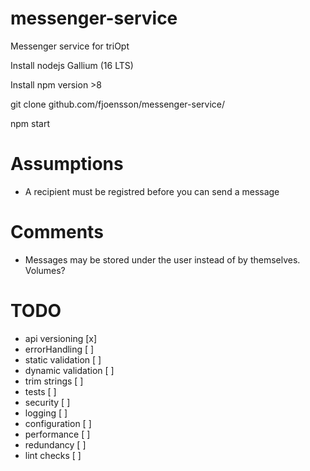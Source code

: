 # messenger-service
Messenger service for triOpt

Install nodejs Gallium (16 LTS)

Install npm version >8

git clone github.com/fjoensson/messenger-service/

npm start

# Assumptions
* A recipient must be registred before you can send a message 

# Comments
* Messages may be stored under the user instead of by themselves. Volumes?

# TODO
* api versioning [x] 
* errorHandling [ ]
* static validation [ ]
* dynamic validation [ ]
* trim strings [ ]
* tests [ ]
* security [ ]
* logging [ ]
* configuration [ ]
* performance [ ]
* redundancy [ ]
* lint checks [ ]
